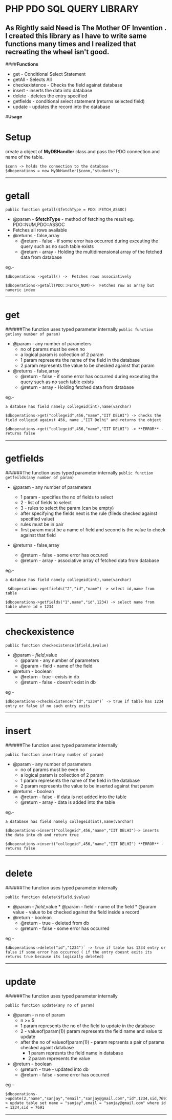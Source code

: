 PHP PDO SQL QUERY LIBRARY
========================

As Rightly said **Need is The Mother OF Invention** . I created this library as I have to write same functions many times and I realized that  recreating the wheel isn't good. 
----------



####**Functions**

* get - Conditional Select Statement
* getAll - Selects All
* checkexistence - Checks the field against database
* insert - inserts the data into database
* delete - deletes the entry specified
* getfields - conditional select statement (returns selected field)
* update - updates the record into the database


#**Usage**

Setup
====
create a object of **MyDBHandler** class and pass the PDO connection and name of the table.


	$conn -> holds the connection to the database 
	$dboperations = new MyDbHandler($conn,"students");
---------
**getall**
=========
``public function getall($fetchType = PDO::FETCH_ASSOC)``

* @param - **$fetchType** - method of fetching the result eg. PDO::NUM,PDO::ASSOC
* Fetches all rows available
* @returns - false,array
     * @return - false - if some error has occurred during exceuting the query such as no such table exists
     * @return - array - Holding the multidimensional array of the fetched data from database

eg.-
 
    $dboperations ->getall() ->  Fetches rows associatively
	
    $dboperations->getall(PDO::FETCH_NUM)->  Fetches row as array but numeric index

------------
**get**
======
######The function uses typed parameter internally
``public function get(any number of param)``


* @param - any number of parameters 
	* no of params must be even no
	* a logical param is collection of 2 param 
	* 1 param represents the name of the field in the database
	* 2 param represents the value to be checked against that param
* @returns - false,array
     * @return - false - if some error has occurred during exceuting the query 		such as no such table exists
     * @return - array - Holding fetched data from database

eg.- 
		
    a databse has field namely collegeid(int),name(varchar)

	$dboperations->get("collegeid",456,"name","IIT DELHI") -> checks the field collgeid against 456, name ,"IIT Delhi" and returns the object
	
    $dboperations->get("collegeid",456,"name","IIT DELHI") -> **ERROR** - returns false 

--------------

**getfields**
======
######The function uses typed parameter internally
``public function getfeilds(any number of param)``


* @param - any number of parameters 
	 * 1 param - specifies the no of fields to select
     * 2 - list of fields to select
     * 3 - rules to select the param (can be empty)
     *  after specifying the fields next is the rule (fileds checked against specified value) 
     *  rules must be in pair
     *  first param must be a name of field and second is the value to check against that field

* @returns - false,array
     * @return - false - some error has occured
     * @return - array - associative array of fetched data from database

eg.- 
		
    a databse has field namely collegeid(int),name(varchar)

	 $dboperations->getfields("2","id","name") -> select id,name from table 
	
    $dboperations->getfields("1",name","id",1234) -> select name from table where id = 1234
---------------

**checkexistence**
======
``public function checkexistence($field,$value)``
* @param - $field,$value 
	 * @param - any number of parameters 
     * @param - field - name of the field
* @return - boolean
     * @return - true - exists in db
     * @return - false - doesn't exist in db


eg - 
	
    $dboperations->checkExistence("id","1234")` -> true if table has 1234 entry or false if no such entry exits

--------------

**insert**
======

######The function uses typed parameter internally

``public function insert(any number of param)``

* @param - any number of parameters 
	* no of params must be even no
	* a logical param is collection of 2 param 
	* 1 param represents the name of the field in the database
	* 2 param represents the value to be inserted against that param
* @returns - boolean
     * @return - false - if data is not added into the table
     * @return - array - data is added into the table

eg.- 
	
    a database has field namely collegeid(int),name(varchar)

	$dboperations->insert("collegeid",456,"name","IIT DELHI")-> inserts the data into db and return true
	
    $dboperations->insert("collegeid",456,"name","IIT DELHI") **ERROR** - returns false 
    
-------
**delete**
======
######The function uses typed parameter internally

``public function delete($field,$value)``
* @param - $field,$value 
	   * @param - field - name of the field
       * @param value - value to be checked against the field inside a record
* @return - boolean
     * @return - true - deleted from db
     * @return - false - some error has occurred


eg - 
	
    $dboperations->delete("id","1234")` -> true if table has 1234 entry or false if some error has occurred ( if the entry doesnt exits its returns true because its logically deleted)

--------------

**update**
======
######The function uses typed parameter internally

``public function update(any no of param)``
* @param - n no of param 
     * n >= 5
     * 1 param represents the no of the field to update in the database
     * 2 - valueof(param(1)) param represents the field name and value to update
     * after the no of valueof(param(1)) - param reprsents a pair of params checked againt database
     	* 1 param represnts the field name in database
     	* 2 param represents the value 
* @return - boolean
     * @return - true - updated into db
     * @return - false - some error has occurred


eg - 
	
    $dboperations->update(2,"name","sanjay","email","sanjay@gmail.com","id",1234,sid,7691)-> update table set name = "sanjay",email = "sanjay@gmail.com" where id = 1234,sid = 7691 

--------------